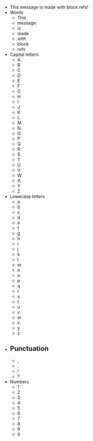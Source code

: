 - This message is made with block refs!
- Words
    - This
    - message
    - is
    - made
    - with
    - block
    - refs
- Capital letters
    - A
    - B
    - C
    - D
    - E
    - F
    - G
    - H
    - I
    - J
    - K
    - L
    - M
    - N
    - O
    - P
    - Q
    - R
    - S
    - T
    - U
    - V
    - W
    - X
    - Y
    - Z
- Lowecase letters
    - a
    - b
    - c
    - d
    - e
    - f
    - g
    - h
    - i
    - j
    - k
    - l
    - m
    - n
    - o
    - p
    - q
    - r
    - s
    - t
    - u
    - v
    - w
    - x
    - y
    - z
- Punctuation
    -  
    - ,
    - .
    - !
    - ?
- Numbers
    - 1
    - 2
    - 3
    - 4
    - 5
    - 6
    - 7
    - 8
    - 9
    - 0
